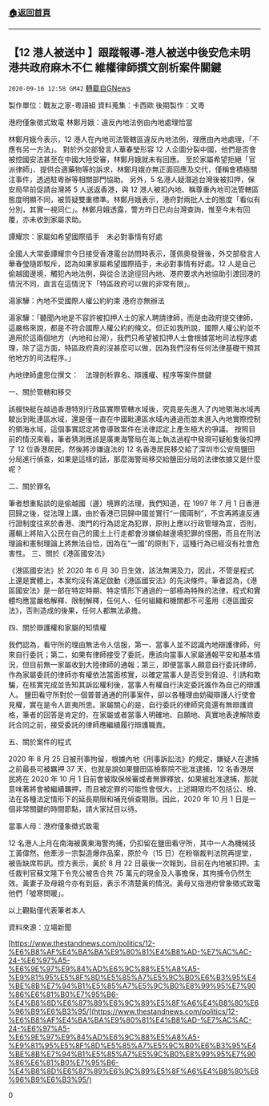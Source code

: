 ###  [:house:返回首頁](https://github.com/ourhimalayas/txt)
---

## 【12 港人被送中 】跟蹤報導-港人被送中後安危未明 港共政府麻木不仁 維權律師撰文剖析案件關鍵
`2020-09-16 12:58 GM42` [轉載自GNews](https://gnews.org/zh-hant/361676/)

製作單位：戰友之家-粵語組
資料蒐集：卡西歐
後期製作：文粵



港府僅象徵式致電 林鄭月娥：違反內地法例由內地處理恰當

林鄭月娥今表示，12 港人在內地司法管轄區違反內地法例，理應由內地處理，「不應有另一方法」。
對於外交部發言人華春瑩形容 12 人企圖分裂中國，他們是否會被控國安法甚至在中國大陸受審，林鄭月娥就未有回應。
至於家屬希望拒絕「官派律師」、提供合適藥物等的訴求，林鄭月娥亦無正面回應及交代，僅稱會積極關注事件，透過駐粵辦等相關部門協助。
另外，5 名港人疑潛逃台灣後被扣押，保安局早前促請台灣將 5 人送返香港，與 12 港人被扣內地、稱尊重內地司法管轄區態度明顯不同，被質疑雙重標準。林鄭月娥表示，港府對兩批人士的態度「看似有分別，其實一視同仁」。林鄭月娥透露，警方昨日已向台灣查詢，惟至今未有回覆，亦未收到家屬求助。

譚耀宗：家屬如希望國際插手　未必對事情有好處

全國人大常委譚耀宗今日接受香港電台訪問時表示，蓬佩奧發聲後，外交部發言人華春瑩隨即駁斥，認為如果家屬希望國際插手，未必對事情有好處。12 人是自己偷越國邊境，觸犯內地法例，與從合法途徑回內地、港府要求內地協助引渡回港的情況不同，直言在這情況下「特區政府可以做的非常有限」。

湯家驊：內地不受國際人權公約約束 港府亦無辦法

湯家驊：「聽聞內地是不容許被扣押人士的家人聘請律師，而是由政府提交律師，這嚴格來說，都是不符合國際人權公約的條文。但正如我所說，國際人權公約並不適用於這兩個地方（內地和台灣），我們只希望被扣押人士會根據當地司法程序處理，除了這方面，特區政府真的沒甚麼可以做，因為我們沒有任何法律基礎干預其他地方的司法程序。」

內地律師盧思位撰文：　法理剖析罪名、辯護權、程序等案件關鍵

一、關於管轄和移交

該艘快艇在越過香港特別行政區實際管轄水域後，究竟是先進入了內地領海水域再駛出到毗連區水域，還是僅一直在中國毗連區水域內通過而並未進入內地實際控制的領海水域，這個事實認定將會導致案件在法律認定上產生極大的爭議。
按照目前的情況來看，筆者猜測應該是廣東海警局在海上執法過程中發現可疑船隻後扣押了 12 位香港居民，然後將涉嫌違法的 12 名香港居民移交給了深圳市公安局鹽田分局進行偵查，如果是這樣的話，那麼海警局移交給鹽田分局的法律依據又是什麼呢？

二、關於罪名

筆者想重點談的是偷越國（邊）境罪的法理，我們知道，在 1997 年 7 月 1 日香港回歸之後，從法理上講，由於香港已回歸中國並實行“一國兩制”，不宜再將違反通行證制度往來於香港、澳門的行為認定為犯罪，原則上應以行政管理為宜，否則，邏輯上將陷入公民在自己的國土上行走都會涉嫌偷越邊境犯罪的怪圈，而且在刑法理論和憲制理論上將無法自恰，因為在“一國”的原則下，這種行為已經沒有社會危害性。
三、關於《港區國安法》

《港區國安法》於 2020 年 6 月 30 日生效，該法無溯及力，因此，不管是程式上還是實體上，本案均沒有滿足啟動《港區國安法》的先決條件。筆者認為，《港區國安法》是一部在特定時期、特定情形下通過的一部極為特殊的法律，程式和實體均應當嚴格解釋、限制解釋，任何人、任何組織和機關都不可濫用《港區國安法》，否則造成的後果，任何人都無法承擔。

四、關於辯護權和家屬的知情權

我們認為，看守所的理由無法令人信服，第一、當事人並不認識內地辯護律師，何來自行委託；第二，如果有律師接受了委託，應該向當事人家屬通報平安和基本情況，但目前無一家屬收到大陸律師的通報；第三，即便當事人願意自行委託律師，作為家屬委託的律師亦有權依法當面核實，以確定當事人是否受到脅迫、引誘和欺騙，在核實完成並告知其訴訟權利後，當事人有權自行決定委託誰作為自己的辯護人。
鹽田看守所對於一個普普通通的刑事案件，卻以各種理由妨礙辯護人行使會見權，實在是令人匪夷所思。家屬關心的是，自行委託的律師究竟還有無辯護資格，筆者的回答是肯定的，在家屬或者當事人明確地、自願地、真實地表達解除委託合同之前，接受委託的律師應繼續履行辯護職責。

五、關於案件的程式

2020 年 8 月 25 日被刑事拘留，根據內地《刑事訴訟法》的規定，嫌疑人在逮捕之前最長可被羈押 37 天，也就是說如果鹽田區檢察院不批准逮捕，12 名香港居民將在 2020 年 10 月 1 日前會被取保候審或者無罪釋放，如果被批准逮捕，那就意味著將會被繼續羈押，而且被定罪的可能性會很大。上述期限均不包括公、檢、法在各種法定情形下的延長期限和補充偵查期限。因此，2020 年 10 月 1 日是一個非常關鍵的時間節點，請大家拭目以待。

當事人母：港府僅象徵式致電

12 名港人上月在南海被廣東海警拘捕，仍扣留在鹽田看守所，其中一人為機械技工黃偉然。他牽涉一宗製造爆炸品案，原於今（15 日）在粉嶺裁判法院再提堂，被告缺席聆訊。控方表示，黃於 8 月 22 日最後一次報到，目前在內地被扣押。主任裁判官蘇文隆下令充公被告合共 75 萬元的現金及人事擔保，其拘捕令仍然生效。黃妻子及母親今亦有到庭，表示不清楚黃的情況。黃母又指港府曾象徵式致電他們「噓寒問暖」。

以上觀點僅代表筆者本人

資料來源：立場新聞

[https://www.thestandnews.com/politics/12-%E6%B8%AF%E4%BA%BA%E9%80%81%E4%B8%AD-%E7%AC%AC-24-%E6%97%A5-%E6%9E%97%E9%84%AD%E6%9C%88%E5%A8%A5-%E9%81%95%E5%8F%8D%E5%85%A7%E5%9C%B0%E6%B3%95%E4%BE%8B%E7%94%B1%E5%85%A7%E5%9C%B0%E8%99%95%E7%90%86%E6%81%B0%E7%95%B6-%E4%B8%8D%E6%87%89%E6%9C%89%E5%8F%A6%E4%B8%80%E6%96%B9%E6%B3%95/](https://www.thestandnews.com/politics/12-%E6%B8%AF%E4%BA%BA%E9%80%81%E4%B8%AD-%E7%AC%AC-24-%E6%97%A5-%E6%9E%97%E9%84%AD%E6%9C%88%E5%A8%A5-%E9%81%95%E5%8F%8D%E5%85%A7%E5%9C%B0%E6%B3%95%E4%BE%8B%E7%94%B1%E5%85%A7%E5%9C%B0%E8%99%95%E7%90%86%E6%81%B0%E7%95%B6-%E4%B8%8D%E6%87%89%E6%9C%89%E5%8F%A6%E4%B8%80%E6%96%B9%E6%B3%95/)

0
